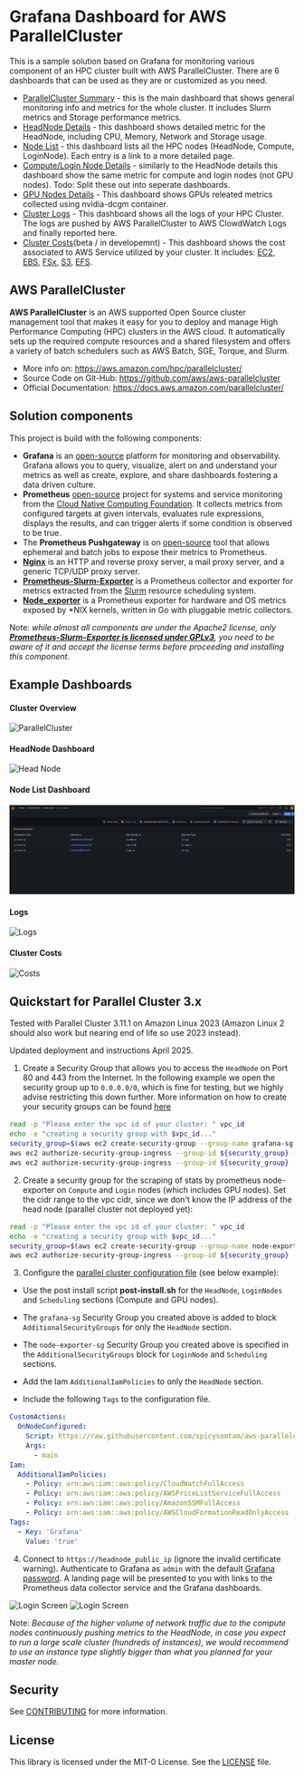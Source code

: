 # Grafana Dashboard for AWS ParallelCluster 

This is a sample solution based on Grafana for monitoring various component of an HPC cluster built with AWS ParallelCluster.
There are 6 dashboards that can be used as they are or customized as you need.
* [ParallelCluster Summary](https://github.com/aws-samples/aws-parallelcluster-monitoring/blob/main/grafana/dashboards/ParallelCluster.json) - this is the main dashboard that shows general monitoring info and metrics for the whole cluster. It includes Slurm metrics and Storage performance metrics.
* [HeadNode Details](https://github.com/aws-samples/aws-parallelcluster-monitoring/blob/main/grafana/dashboards/master-node-details.json) - this dashboard shows detailed metric for the HeadNode, including CPU, Memory, Network and Storage usage.
* [Node List](https://github.com/aws-samples/aws-parallelcluster-monitoring/blob/main/grafana/dashboards/node-list.json) - this dashboard lists all the HPC nodes (HeadNode, Compute, LoginNode). Each entry is a link to a more detailed page.
* [Compute/Login Node Details](https://github.com/aws-samples/aws-parallelcluster-monitoring/blob/main/grafana/dashboards/compute-login-node-details.json) - similarly to the HeadNode details this dashboard show the same metric for compute and login nodes (not GPU nodes). Todo: Split these out into seperate dashboards.
* [GPU Nodes Details](https://github.com/aws-samples/aws-parallelcluster-monitoring/blob/main/grafana/dashboards/gpu.json) - This dashboard shows GPUs releated metrics collected using nvidia-dcgm container.
* [Cluster Logs](https://github.com/aws-samples/aws-parallelcluster-monitoring/blob/main/grafana/dashboards/logs.json) - This dashboard shows all the logs of your HPC Cluster. The logs are pushed by AWS ParallelCluster to AWS ClowdWatch Logs and finally reported here.
* [Cluster Costs](https://github.com/aws-samples/aws-parallelcluster-monitoring/blob/main/grafana/dashboards/costs.json)(beta / in developemnt) - This dashboard shows the cost associated to AWS Service utilized by your cluster. It includes: [EC2](https://aws.amazon.com/ec2/pricing/), [EBS](https://aws.amazon.com/ebs/pricing/), [FSx](https://aws.amazon.com/fsx/lustre/pricing/), [S3](https://aws.amazon.com/s3/pricing/), [EFS](https://aws.amazon.com/efs/pricing/).


## AWS ParallelCluster
**AWS ParallelCluster** is an AWS supported Open Source cluster management tool that makes it easy for you to deploy and
manage High Performance Computing (HPC) clusters in the AWS cloud.
It automatically sets up the required compute resources and a shared filesystem and offers a variety of batch schedulers such as AWS Batch, SGE, Torque, and Slurm.
* More info on: https://aws.amazon.com/hpc/parallelcluster/
* Source Code on Git-Hub: https://github.com/aws/aws-parallelcluster
* Official Documentation: https://docs.aws.amazon.com/parallelcluster/


## Solution components
This project is build with the following components:

* **Grafana** is an [open-source](https://github.com/grafana/grafana) platform for monitoring and observability. Grafana allows you to query, visualize, alert on and understand your metrics as well as create, explore, and share dashboards fostering a data driven culture. 
* **Prometheus** [open-source](https://github.com/prometheus/prometheus/) project for systems and service monitoring from the [Cloud Native Computing Foundation](https://cncf.io/). It collects metrics from configured targets at given intervals, evaluates rule expressions, displays the results, and can trigger alerts if some condition is observed to be true.  
* The **Prometheus Pushgateway** is on [open-source](https://github.com/prometheus/pushgateway/) tool that allows ephemeral and batch jobs to expose their metrics to Prometheus.
* **[Nginx](http://nginx.org/)** is an HTTP and reverse proxy server, a mail proxy server, and a generic TCP/UDP proxy server.
* **[Prometheus-Slurm-Exporter](https://github.com/vpenso/prometheus-slurm-exporter/)** is a Prometheus collector and exporter for metrics extracted from the [Slurm](https://slurm.schedmd.com/overview.html) resource scheduling system.
* **[Node_exporter](https://github.com/prometheus/node_exporter)** is a Prometheus exporter for hardware and OS metrics exposed by \*NIX kernels, written in Go with pluggable metric collectors.

Note: *while almost all components are under the Apache2 license, only **[Prometheus-Slurm-Exporter is licensed under GPLv3](https://github.com/vpenso/prometheus-slurm-exporter/blob/master/LICENSE)**, you need to be aware of it and accept the license terms before proceeding and installing this component.*


## Example Dashboards

#### Cluster Overview

![ParallelCluster](docs/ParallelCluster.png?raw=true "AWS ParallelCluster")

#### HeadNode Dashboard

![Head Node](docs/HeadNode.png?raw=true "Head Node")

#### Node List Dashboard

![Node List](docs/List-new.png?raw=true "Node List")

#### Logs

![Logs](docs/Logs.png?raw=true "AWS ParallelCluster Logs")

#### Cluster Costs

![Costs](docs/Costs.png?raw=true "Best - AWS ParallelCluster Costs")


## Quickstart for Parallel Cluster 3.x

Tested with Parallel Cluster 3.11.1 on Amazon Linux 2023 (Amazon Linux 2 should also work but nearing end of life so use 2023 instead). 

Updated deployment and instructions April 2025.

1. Create a Security Group that allows you to access the `HeadNode` on Port 80 and 443 from the Internet. In the following example we open the security group up to `0.0.0.0/0`, which is fine for testing, but we highly advise restricting this down further. More information on how to create your security groups can be found [here](https://docs.aws.amazon.com/cli/latest/userguide/cli-services-ec2-sg.html#creating-a-security-group)

```bash
read -p "Please enter the vpc id of your cluster: " vpc_id
echo -e "creating a security group with $vpc_id..."
security_group=$(aws ec2 create-security-group --group-name grafana-sg --description "Open HTTP/HTTPS ports" --vpc-id ${vpc_id} --output text)
aws ec2 authorize-security-group-ingress --group-id ${security_group} --protocol tcp --port 443 --cidr 0.0.0.0/0
aws ec2 authorize-security-group-ingress --group-id ${security_group} --protocol tcp --port 80 —-cidr 0.0.0.0/0
```
2. Create a security group for the scraping of stats by prometheus node-exporter on `Compute` and `Login` nodes (which includes GPU nodes). Set the cidr range to the vpc cidr, since we don't know the IP address of the head node (parallel cluster not deployed yet):
```bash
read -p "Please enter the vpc id of your cluster: " vpc_id
echo -e "creating a security group with $vpc_id..."
security_group=$(aws ec2 create-security-group --group-name node-exporter-sg --description "Scraping compute and login node stats via prometheus" --vpc-id ${vpc_id} --output text)
aws ec2 authorize-security-group-ingress --group-id ${security_group} --protocol tcp --port 9100 --cidr <cidr-of-vpc>
```

3. Configure the [parallel cluster configuration file](https://docs.aws.amazon.com/parallelcluster/latest/ug/cluster-configuration-file-v3.html) (see below example):
* Use the post install script **post-install.sh** for the `HeadNode`, `LoginNodes` and `Scheduling` sections (Compute and GPU nodes).
* The `grafana-sg` Security Group you created above is added to block `AdditionalSecurityGroups` for only the `HeadNode` section. 

* The `node-exporter-sg` Security Group you created above is specified in the `AdditionalSecurityGroups` block for `LoginNode` and `Scheduling` sections.
* Add the Iam `AdditionalIamPolicies` to only the `HeadNode` section.
* Include the following `Tags` to the configuration file.

```yaml
CustomActions:
  OnNodeConfigured:
    Script: https://raw.githubusercontent.com/spicysomtam/aws-parallelcluster-monitoring/main/post-install.sh
    Args:
      - main
Iam:
  AdditionalIamPolicies:
    - Policy: arn:aws:iam::aws:policy/CloudWatchFullAccess
    - Policy: arn:aws:iam::aws:policy/AWSPriceListServiceFullAccess
    - Policy: arn:aws:iam::aws:policy/AmazonSSMFullAccess
    - Policy: arn:aws:iam::aws:policy/AWSCloudFormationReadOnlyAccess
Tags:
  - Key: 'Grafana'
    Value: 'true'
```

4. Connect to `https://headnode_public_ip` (ignore the invalid certificate warning).  Authenticate to Grafana as `admin` with the default [Grafana password](https://github.com/aws-samples/aws-parallelcluster-monitoring/blob/main/docker-compose/docker-compose.master.yml#L43). A landing page will be presented to you with links to the Prometheus data collector service and the Grafana dashboards.

![Login Screen](docs/Login1.png?raw=true "Login Screen")
![Login Screen](docs/Login2.png?raw=true "Login Screen")

Note: *Because of the higher volume of network traffic due to the compute nodes continuously pushing metrics to the HeadNode, in case you expect to run a large scale cluster (hundreds of instances), we would recommend to use an instance type slightly bigger than what you planned for your master node.*

## Security

See [CONTRIBUTING](CONTRIBUTING.md#security-issue-notifications) for more information.

## License

This library is licensed under the MIT-0 License. See the [LICENSE](https://github.com/aws-samples/aws-parallelcluster-monitoring/blob/main/LICENSE) file.
